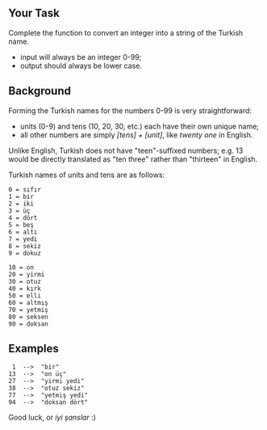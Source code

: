 ## Your Task
Complete the function to convert an integer into a string of the Turkish name.

* input will always be an integer 0-99;
* output should always be lower case.

## Background

Forming the Turkish names for the numbers 0-99 is very straightforward:

* units (0-9) and tens (10, 20, 30, etc.) each have their own unique name;
* all other numbers are simply _[tens] + [unit]_, like _twenty one_ in English.

Unlike English, Turkish does not have "teen"-suffixed numbers; e.g. 13 would be directly translated as "ten three" rather than "thirteen" in English.



Turkish names of units and tens are as follows:

```
0 = sıfır
1 = bir
2 = iki
3 = üç
4 = dört
5 = beş
6 = altı
7 = yedi
8 = sekiz
9 = dokuz

10 = on
20 = yirmi
30 = otuz
40 = kırk
50 = elli
60 = altmış
70 = yetmiş
80 = seksen
90 = doksan
```

## Examples

```
 1  -->  "bir"
13  -->  "on üç"
27  -->  "yirmi yedi"
38  -->  "otuz sekiz"
77  -->  "yetmiş yedi"
94  -->  "doksan dört"
```

Good luck, or _iyi şanslar_ :)